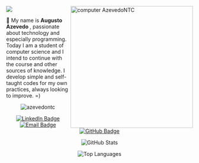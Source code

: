 <img src="https://raw.githubusercontent.com/MicaelliMedeiros/micaellimedeiros/master/image/computer-illustration.png"  width="330px" align="right" alt="computer AzevedoNTC">

<img src="https://readme-typing-svg.herokuapp.com/?font=Segoe+UI&size=22&color=8319FA&center=true&width=157&height=45&lines=Hey+there++👋" />

<p align="left"> 
  📌 My name is <strong> Augusto Azevedo </strong>, passionate about technology and especially programming.<br>
  Today I am a student of computer science and I intend to continue with the course and other sources of knowledge.
  I develop simple and self-taught codes for my own practices, always looking to improve. =)
</p>

<p align="center"> <img src="https://komarev.com/ghpvc/?username=azevedontc&color=blueviolet" alt="azevedontc" /> </p>

<p align="center">
  <a href="https://www.linkedin.com/in/augustoazevedontc/" alt="Linkedin">
    <img src="https://img.shields.io/badge/LinkedIn-0077B5?style=for-the-badge&logo=linkedin&logoColor=white" alt="LinkedIn Badge"/>
  </a>
  <a href="mailto:ubaporangacity@gmail.com">
    <img src="https://img.shields.io/badge/Email-D14836?style=for-the-badge&logo=gmail&logoColor=white" alt="Email Badge"/>
  </a>
  <a href="https://github.com/azevedontc">
    <img src="https://img.shields.io/badge/GitHub-100000?style=for-the-badge&logo=github&logoColor=white" alt="GitHub Badge"/>
  </a>
</p>

<!-- GitHub Stats -->

<p align="center">
  <img src="https://github-readme-stats.vercel.app/api?username=azevedontc&show_icons=true&theme=jolly" alt="GitHub Stats"/>
</p>

<p align="center">
  <img src="https://github-readme-stats.vercel.app/api/top-langs/?username=azevedontc&layout=compact&theme=jolly" alt="Top Languages"/>
</p>